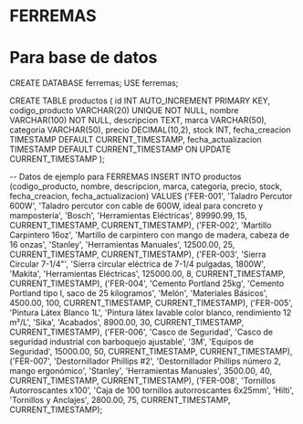 # FERREMAS


# Para base de datos

CREATE DATABASE ferremas;
USE ferremas;

CREATE TABLE productos (
    id INT AUTO_INCREMENT PRIMARY KEY,
    codigo_producto VARCHAR(20) UNIQUE NOT NULL,
    nombre VARCHAR(100) NOT NULL,
    descripcion TEXT,
    marca VARCHAR(50),
    categoria VARCHAR(50),
    precio DECIMAL(10,2),
    stock INT,
    fecha_creacion TIMESTAMP DEFAULT CURRENT_TIMESTAMP,
    fecha_actualizacion TIMESTAMP DEFAULT CURRENT_TIMESTAMP ON UPDATE CURRENT_TIMESTAMP
);

-- Datos de ejemplo para FERREMAS
INSERT INTO productos (codigo_producto, nombre, descripcion, marca, categoria, precio, stock, fecha_creacion, fecha_actualizacion) VALUES
('FER-001', 'Taladro Percutor 600W', 'Taladro percutor con cable de 600W, ideal para concreto y mampostería', 'Bosch', 'Herramientas Eléctricas', 89990.99, 15, CURRENT_TIMESTAMP, CURRENT_TIMESTAMP),
('FER-002', 'Martillo Carpintero 16oz', 'Martillo de carpintero con mango de madera, cabeza de 16 onzas', 'Stanley', 'Herramientas Manuales', 12500.00, 25, CURRENT_TIMESTAMP, CURRENT_TIMESTAMP),
('FER-003', 'Sierra Circular 7-1/4"', 'Sierra circular eléctrica de 7-1/4 pulgadas, 1800W', 'Makita', 'Herramientas Eléctricas', 125000.00, 8, CURRENT_TIMESTAMP, CURRENT_TIMESTAMP),
('FER-004', 'Cemento Portland 25kg', 'Cemento Portland tipo I, saco de 25 kilogramos', 'Melón', 'Materiales Básicos', 4500.00, 100, CURRENT_TIMESTAMP, CURRENT_TIMESTAMP),
('FER-005', 'Pintura Látex Blanco 1L', 'Pintura látex lavable color blanco, rendimiento 12 m²/L', 'Sika', 'Acabados', 8900.00, 30, CURRENT_TIMESTAMP, CURRENT_TIMESTAMP),
('FER-006', 'Casco de Seguridad', 'Casco de seguridad industrial con barboquejo ajustable', '3M', 'Equipos de Seguridad', 15000.00, 50, CURRENT_TIMESTAMP, CURRENT_TIMESTAMP),
('FER-007', 'Destornillador Phillips #2', 'Destornillador Phillips número 2, mango ergonómico', 'Stanley', 'Herramientas Manuales', 3500.00, 40, CURRENT_TIMESTAMP, CURRENT_TIMESTAMP),
('FER-008', 'Tornillos Autorroscantes x100', 'Caja de 100 tornillos autorroscantes 6x25mm', 'Hilti', 'Tornillos y Anclajes', 2800.00, 75, CURRENT_TIMESTAMP, CURRENT_TIMESTAMP);